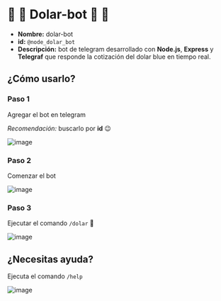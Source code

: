# 🤖 🤑 Dolar-bot 🤑 🤖

- **Nombre:** dolar-bot
- **id:** `@node_dolar_bot`
- **Descripción:** bot de telegram desarrollado con **Node.js**, **Express** y **Telegraf** que responde la cotización del dolar blue en tiempo real.

## ¿Cómo usarlo?

### Paso 1
Agregar el bot en telegram 

_Recomendación:_ buscarlo por **id** 😉

![image](https://user-images.githubusercontent.com/54820469/220518262-03f64bb2-fce6-40c8-8328-c8fbd058c3be.png)

### Paso 2
Comenzar el bot

![image](https://user-images.githubusercontent.com/54820469/220518487-b1569ee4-8af3-4432-8a65-b801d2f7aa24.png)

### Paso 3
Ejecutar el comando `/dolar` 💸

![image](https://user-images.githubusercontent.com/54820469/220518656-debb5052-51d2-459c-85ae-339042cd1b6b.png)

## ¿Necesitas ayuda?
Ejecuta el comando `/help`

![image](https://user-images.githubusercontent.com/54820469/220518869-dad5dcc7-4eca-4fe7-8070-14d5a59a97f8.png)
